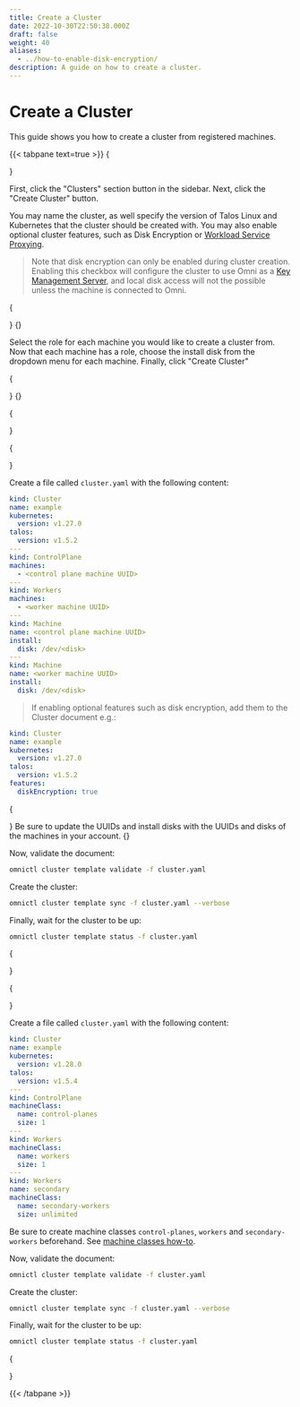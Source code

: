 ```yaml
---
title: Create a Cluster
date: 2022-10-30T22:50:38.000Z
draft: false
weight: 40
aliases:
  - ../how-to-enable-disk-encryption/
description: A guide on how to create a cluster.
---
```


# Create a Cluster

This guide shows you how to create a cluster from registered machines.

\{{< tabpane text=true >\}} {



}

First, click the "Clusters" section button in the sidebar. Next, click the "Create Cluster" button.

You may name the cluster, as well specify the version of Talos Linux and Kubernetes that the cluster should be created with. You may also enable optional cluster features, such as Disk Encryption or [Workload Service Proxying](../how-to-expose-http-service-from-a-cluster/index.md).

> Note that disk encryption can only be enabled during cluster creation. Enabling this checkbox will configure the cluster to use Omni as a [Key Management Server](../../explanation/omni-kms-disk-encryption.md), and local disk access will not the possible unless the machine is connected to Omni.

{

} {}

Select the role for each machine you would like to create a cluster from. Now that each machine has a role, choose the install disk from the dropdown menu for each machine. Finally, click "Create Cluster"

{

} {}

{

}

{



}

Create a file called `cluster.yaml` with the following content:

```yaml
kind: Cluster
name: example
kubernetes:
  version: v1.27.0
talos:
  version: v1.5.2
---
kind: ControlPlane
machines:
  - <control plane machine UUID>
---
kind: Workers
machines:
  - <worker machine UUID>
---
kind: Machine
name: <control plane machine UUID>
install:
  disk: /dev/<disk>
---
kind: Machine
name: <worker machine UUID>
install:
  disk: /dev/<disk>
```

> If enabling optional features such as disk encryption, add them to the Cluster document e.g.:

```yaml
kind: Cluster
name: example
kubernetes:
  version: v1.27.0
talos:
  version: v1.5.2
features:
  diskEncryption: true
```

{

} Be sure to update the UUIDs and install disks with the UUIDs and disks of the machines in your account. {}

Now, validate the document:

```bash
omnictl cluster template validate -f cluster.yaml
```

Create the cluster:

```bash
omnictl cluster template sync -f cluster.yaml --verbose
```

Finally, wait for the cluster to be up:

```bash
omnictl cluster template status -f cluster.yaml
```

{

}

{



}

Create a file called `cluster.yaml` with the following content:

```yaml
kind: Cluster
name: example
kubernetes:
  version: v1.28.0
talos:
  version: v1.5.4
---
kind: ControlPlane
machineClass:
  name: control-planes
  size: 1
---
kind: Workers
machineClass:
  name: workers
  size: 1
---
kind: Workers
name: secondary
machineClass:
  name: secondary-workers
  size: unlimited
```

Be sure to create machine classes `control-planes`, `workers` and `secondary-workers` beforehand. See [machine classes how-to](../../../../docs/how-to-guides/how-to-create-machine-classes/).

Now, validate the document:

```bash
omnictl cluster template validate -f cluster.yaml
```

Create the cluster:

```bash
omnictl cluster template sync -f cluster.yaml --verbose
```

Finally, wait for the cluster to be up:

```bash
omnictl cluster template status -f cluster.yaml
```

{

}

\{{< /tabpane >\}}
